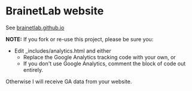 # BrainetLab website

See [brainetlab.github.io](http://brainetlab.github.io/)


**NOTE:** If you fork or re-use this project, please be sure you:

* Edit _includes/analytics.html and either
  * Replace the Google Analytics tracking code with your own, or
  * If you don't use Google Analytics, comment the block of code out entirely.

Otherwise I will receive GA data from your website.

